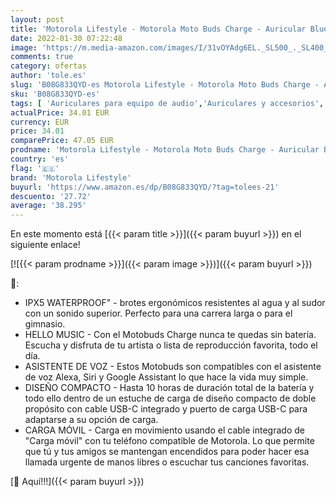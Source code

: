 ```yaml
---
layout: post
title: 'Motorola Lifestyle - Motorola Moto Buds Charge - Auricular Bluetooth True Wireless con carga móvil - 10 horas de juego - IPX5 Waterproof - Compatible con Alexa  Siri y Google Assistant - Negro'
date: 2022-01-30 07:22:48
image: 'https://m.media-amazon.com/images/I/31vOYAdg6EL._SL500_._SL400_.jpg'
comments: true
category: ofertas
author: 'tole.es'
slug: 'B08G833QYD-es Motorola Lifestyle - Motorola Moto Buds Charge - Auricular...'
sku: 'B08G833QYD-es'
tags: [ 'Auriculares para equipo de audio','Auriculares y accesorios','Electrónica','alexa','motorola lifestyle', ]
actualPrice: 34.01 EUR
currency: EUR
price: 34.01
comparePrice: 47.05 EUR
prodname: 'Motorola Lifestyle - Motorola Moto Buds Charge - Auricular Bluetooth True Wireless con carga móvil - 10 horas de juego - IPX5 Waterproof - Compatible con Alexa  Siri y Google Assistant - Negro'
country: 'es'
flag: '🇪🇸'
brand: 'Motorola Lifestyle'
buyurl: 'https://www.amazon.es/dp/B08G833QYD/?tag=tolees-21'
descuento: '27.72'
average: '38.295'
---
```


En este momento está [{{< param title >}}]({{< param buyurl >}}) en el siguiente enlace!

[![{{< param prodname >}}]({{< param image >}})]({{< param buyurl >}})

🔎:

- IPX5 WATERPROOF" - brotes ergonómicos resistentes al agua y al sudor con un sonido superior. Perfecto para una carrera larga o para el gimnasio.
- HELLO MUSIC - Con el Motobuds Charge nunca te quedas sin batería. Escucha y disfruta de tu artista o lista de reproducción favorita, todo el día.
- ASISTENTE DE VOZ - Estos Motobuds son compatibles con el asistente de voz Alexa, Siri y Google Assistant lo que hace la vida muy simple.
- DISEÑO COMPACTO - Hasta 10 horas de duración total de la batería y todo ello dentro de un estuche de carga de diseño compacto de doble propósito con cable USB-C integrado y puerto de carga USB-C para adaptarse a su opción de carga.
- CARGA MÓVIL - Carga en movimiento usando el cable integrado de "Carga móvil" con tu teléfono compatible de Motorola. Lo que permite que tú y tus amigos se mantengan encendidos para poder hacer esa llamada urgente de manos libres o escuchar tus canciones favoritas.

[🛒 Aquí!!!]({{< param buyurl >}})
